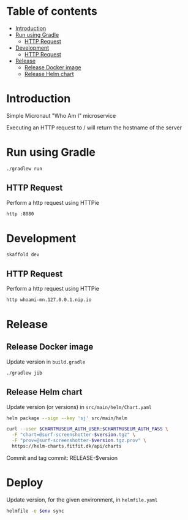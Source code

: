 # Table of contents
<!-- START doctoc generated TOC please keep comment here to allow auto update -->
<!-- DON'T EDIT THIS SECTION, INSTEAD RE-RUN doctoc TO UPDATE -->
- [Introduction](#introduction)
- [Run using Gradle](#run-using-gradle)
  - [HTTP Request](#http-request)
- [Development](#development)
  - [HTTP Request](#http-request-1)
- [Release](#release)
  - [Release Docker image](#release-docker-image)
  - [Release Helm chart](#release-helm-chart)
<!-- END doctoc generated TOC please keep comment here to allow auto update -->

# Introduction
Simple Micronaut "Who Am I" microservice

Executing an HTTP request to / will return the hostname of the server

# Run using Gradle
```bash
./gradlew run
```

## HTTP Request
Perform a http request using HTTPie

```bash
http :8080
```

# Development
```bash
skaffold dev
```

## HTTP Request
Perform a http request using HTTPie

```bash
http whoami-mn.127.0.0.1.nip.io
```

# Release
## Release Docker image
Update version in `build.gradle`

```bash
./gradlew jib
```

## Release Helm chart
Update version (or versions) in `src/main/helm/Chart.yaml`

```bash
helm package --sign --key 'sj' src/main/helm

curl --user $CHARTMUSEUM_AUTH_USER:$CHARTMUSEUM_AUTH_PASS \
  -F "chart=@surf-screenshotter-$version.tgz" \
  -F "prov=@surf-screenshotter-$version.tgz.prov" \
  https://helm-charts.fitfit.dk/api/charts
```

Commit and tag commit: RELEASE-$version

# Deploy
Update version, for the given environment, in `helmfile.yaml`

```bash
helmfile -e $env sync
```
